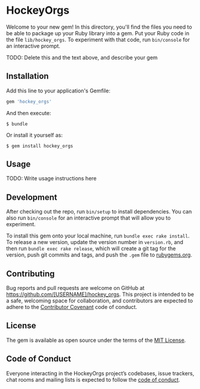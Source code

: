 # HockeyOrgs

Welcome to your new gem! In this directory, you'll find the files you need to be able to package up your Ruby library into a gem. Put your Ruby code in the file `lib/hockey_orgs`. To experiment with that code, run `bin/console` for an interactive prompt.

TODO: Delete this and the text above, and describe your gem

## Installation

Add this line to your application's Gemfile:

```ruby
gem 'hockey_orgs'
```

And then execute:

    $ bundle

Or install it yourself as:

    $ gem install hockey_orgs

## Usage

TODO: Write usage instructions here

## Development

After checking out the repo, run `bin/setup` to install dependencies. You can also run `bin/console` for an interactive prompt that will allow you to experiment.

To install this gem onto your local machine, run `bundle exec rake install`. To release a new version, update the version number in `version.rb`, and then run `bundle exec rake release`, which will create a git tag for the version, push git commits and tags, and push the `.gem` file to [rubygems.org](https://rubygems.org).

## Contributing

Bug reports and pull requests are welcome on GitHub at https://github.com/[USERNAME]/hockey_orgs. This project is intended to be a safe, welcoming space for collaboration, and contributors are expected to adhere to the [Contributor Covenant](http://contributor-covenant.org) code of conduct.

## License

The gem is available as open source under the terms of the [MIT License](https://opensource.org/licenses/MIT).

## Code of Conduct

Everyone interacting in the HockeyOrgs project’s codebases, issue trackers, chat rooms and mailing lists is expected to follow the [code of conduct](https://github.com/[USERNAME]/hockey_orgs/blob/master/CODE_OF_CONDUCT.md).
